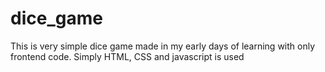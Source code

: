 # dice_game
This is very simple dice game made in my early days of learning with only frontend code. Simply HTML, CSS and javascript is used 
